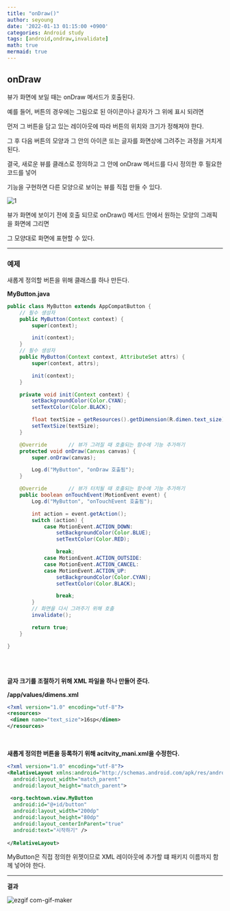 ```yaml
---
title: "onDraw()"
author: seyoung
date: '2022-01-13 01:15:00 +0900'
categories: Android study
tags: [android,ondraw,invalidate]
math: true
mermaid: true
---
```


## onDraw

뷰가 화면에 보일 때는 onDraw 메서드가 호출된다.

예를 들어, 버튼의 경우에는 그림으로 된 아이콘이나 글자가 그 위에 표시 되려면

먼저 그 버튼을 담고 있는 레이아웃에 따라 버튼의 위치와 크기가 정해져야 한다.

그 후 다음 버튼의 모양과 그 안의 아이콘 또는 글자를 화면상에 그려주는 과정을 거치게 된다.

결국, 새로운 뷰를 클래스로 정의하고 그 안에 onDraw 메서드를 다시 정의한 후 필요한 코드를 넣어

기능을 구현하면 다른 모양으로 보이는 뷰를 직접 만들 수 있다.

![1](https://user-images.githubusercontent.com/54762273/149170123-c7df2a79-3f3a-4327-bd81-236754650eac.png)

뷰가 화면에 보이기 전에 호출 되므로 onDraw() 메서드 안에서 원하는 모양의 그래픽을 화면에 그리면

그 모양대로 화면에 표현할 수 있다.

---- 

### 예제 

새롭게 정의할 버튼을 위해 클래스를 하나 만든다.

**MyButton.java**

```java
public class MyButton extends AppCompatButton {
	// 필수 생성자
    public MyButton(Context context) {
        super(context);

        init(context);
    }
	// 필수 생성자 
    public MyButton(Context context, AttributeSet attrs) {
        super(context, attrs);

        init(context);
    }

    private void init(Context context) {
        setBackgroundColor(Color.CYAN);
        setTextColor(Color.BLACK);

        float textSize = getResources().getDimension(R.dimen.text_size);
        setTextSize(textSize);
    }

    @Override		// 뷰가 그려질 때 호출되는 함수에 기능 추가하기
    protected void onDraw(Canvas canvas) {
        super.onDraw(canvas);

        Log.d("MyButton", "onDraw 호출됨");
    }

    @Override		// 뷰가 터치될 때 호출되는 함수에 기능 추가하기
    public boolean onTouchEvent(MotionEvent event) {
        Log.d("MyButton", "onTouchEvent 호출됨");

        int action = event.getAction();
        switch (action) {
            case MotionEvent.ACTION_DOWN:
                setBackgroundColor(Color.BLUE);
                setTextColor(Color.RED);

                break;
            case MotionEvent.ACTION_OUTSIDE:
            case MotionEvent.ACTION_CANCEL:
            case MotionEvent.ACTION_UP:
                setBackgroundColor(Color.CYAN);
                setTextColor(Color.BLACK);

                break;
        }
		// 화면을 다시 그려주기 위해 호출 
        invalidate();

        return true;
    }

}
```

<br><br>

**글자 크기를 조절하기 위해 XML 파일을 하나 만들어 준다.**

**/app/values/dimens.xml**

```xml
<?xml version="1.0" encoding="utf-8"?>  
<resources>  
 <dimen name="text_size">16sp</dimen>  
</resources>
```

<br>

**새롭게 정의한 버튼을 등록하기 위해 acitvity_mani.xml을 수정한다.**

```xml
<?xml version="1.0" encoding="utf-8"?>  
<RelativeLayout xmlns:android="http://schemas.android.com/apk/res/android"  
  android:layout_width="match_parent"  
  android:layout_height="match_parent">  
  
 <org.techtown.view.MyButton  
  android:id="@+id/button"  
  android:layout_width="200dp"  
  android:layout_height="80dp"  
  android:layout_centerInParent="true"  
  android:text="시작하기" />  
  
</RelativeLayout>
```

MyButton은 직접 정의한 위젯이므로 XML 레이아웃에 추가할 떄 패키지 이름까지 함께 넣어야 한다.


---
**결과**

![ezgif com-gif-maker](https://user-images.githubusercontent.com/54762273/149178507-9cb7b49a-c1d2-41f6-be6b-ff1cdab8b1da.gif)
